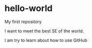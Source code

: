 # hello-world
My first repository

I want to meet the best SE of the world.

I am try to learn about how to use GitHub
